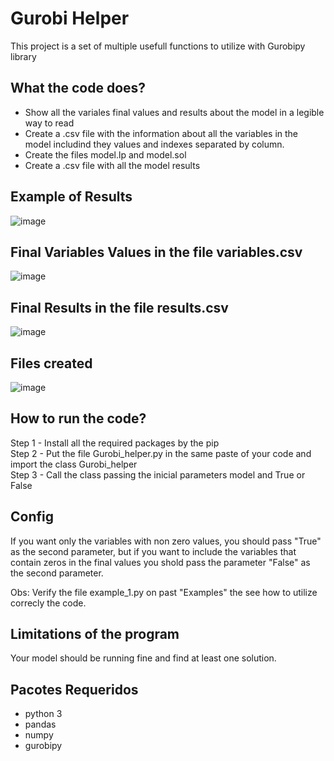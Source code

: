 # Gurobi Helper
This project is a set of multiple usefull functions to utilize with Gurobipy library

## What the code does?
- Show all the variales final values and results about the model in a legible way to read
- Create a .csv file with the information about all the variables in the model includind they values and indexes separated by column.<br/>
- Create the files model.lp and model.sol
- Create a .csv file with all the model results

## Example of Results
![image](https://user-images.githubusercontent.com/25333881/150533115-8d476005-0543-43cc-96b6-78c51df2a160.png)


## Final Variables Values in the file variables.csv
![image](https://user-images.githubusercontent.com/25333881/150533625-93b5ea58-0340-4aa0-85cc-896167dae766.png)

## Final Results in the file results.csv
![image](https://user-images.githubusercontent.com/25333881/150534468-c4e4612b-0f8f-48da-882c-9effc70e80c1.png)

## Files created
![image](https://user-images.githubusercontent.com/25333881/150535089-6813b67a-0903-4383-874a-cdf1a2c4eaf0.png)

## How to run the code?
Step 1 - Install all the required packages by the pip<br/>
Step 2 - Put the file Gurobi_helper.py in the same paste of your code and import the class Gurobi_helper<br/>
Step 3 - Call the class passing the inicial parameters model and True or False<br/>

## Config
If you want only the variables with non zero values, you should pass "True" as the second parameter, but if you want to include the variables that contain zeros in the final values you shold pass the parameter "False" as the second parameter.<br/>

Obs: Verify the file example_1.py on past "Examples" the see how to utilize correcly the code.<br/>

## Limitations of the program
Your model should be running fine and find at least one solution.

## Pacotes Requeridos
- python 3
- pandas
- numpy
- gurobipy
